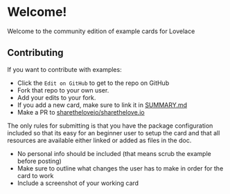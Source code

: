 # Welcome!

Welcome to the community edition of example cards for Lovelace

## Contributing

 If you want to contribute with examples:
 
 - Click the `Edit on GitHub` to get to the repo on GitHub
 - Fork that repo to your own user.
 - Add your edits to your fork.
 - If you add a new card, make sure to link it in [SUMMARY.md](https://github.com/sharetheloveio/sharethelove.io/blob/master/SUMMARY.md)
 - Make a PR to [sharetheloveio/sharethelove.io]()
  
The only rules for submitting is that you have the package configuration included so that its easy for an beginner user to setup the card and that all resources are available either linked or added as files in the doc.

* No personal info should be included \(that means scrub the example before posting\)
* Make sure to outline what changes the user has to make in order for the card to work
* Include a screenshot of your working card 

